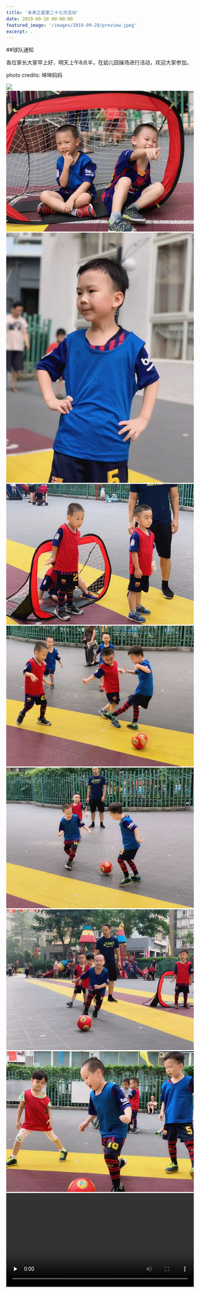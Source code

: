 ```yaml
---
title: '未来之星第二十七次活动'
date: 2019-09-28 00:00:00
featured_image: '/images/2019-09-28/preview.jpeg'
excerpt: .
---
```


##球队通知

各位家长大家早上好，明天上午8点半，在幼儿园操场进行活动，欢迎大家参加。

photo credits: 坤坤妈妈

<div class="gallery" data-columns="2">
    <img src="/images/2019-09-28/1.jpeg">
    <img src="/images/2019-09-28/2.jpeg">
    <img src="/images/2019-09-28/3.jpeg">
    <img src="/images/2019-09-28/4.jpeg">
    <img src="/images/2019-09-28/5.jpeg">
    <img src="/images/2019-09-28/6.jpeg">
    <img src="/images/2019-09-28/7.jpeg">
    <img src="/images/2019-09-28/8.jpeg">                                                                                
</div>

<video id="video" controls="" preload="none" preload="metadata" width="100%">
      <source id="mp4" src="/images/2019-09-28/video_1.mp4#t=0.5" type="video/mp4">
      <p>Your user agent does not support the HTML5 Video element.</p>
</video>
